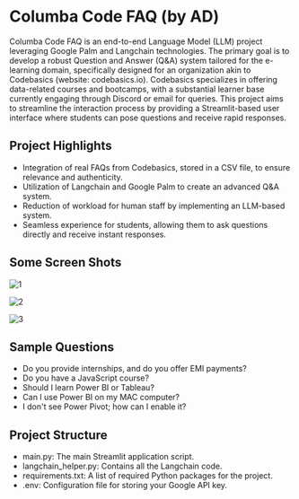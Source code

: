 # Columba Code FAQ (by AD)

Columba Code FAQ is an end-to-end Language Model (LLM) project leveraging Google Palm and Langchain technologies. The primary goal is to develop a robust Question and Answer (Q&A) system tailored for the e-learning domain, specifically designed for an organization akin to Codebasics (website: codebasics.io). Codebasics specializes in offering data-related courses and bootcamps, with a substantial learner base currently engaging through Discord or email for queries. This project aims to streamline the interaction process by providing a Streamlit-based user interface where students can pose questions and receive rapid responses.

## Project Highlights

- Integration of real FAQs from Codebasics, stored in a CSV file, to ensure relevance and authenticity.
- Utilization of Langchain and Google Palm to create an advanced Q&A system.
- Reduction of workload for human staff by implementing an LLM-based system.
- Seamless experience for students, allowing them to ask questions directly and receive instant responses.

## Some Screen Shots

![1](https://github.com/aashutoshdubey0/FAQChatbot/assets/99739350/87c4863a-0bf2-4e61-93d7-edd5019ec038)

![2](https://github.com/aashutoshdubey0/FAQChatbot/assets/99739350/810ea101-f384-4f23-90b3-fd2a9f98d2f2)


![3](https://github.com/aashutoshdubey0/FAQChatbot/assets/99739350/da6af2ec-86fe-4054-9986-2689da0d2fc7)

## Sample Questions

- Do you provide internships, and do you offer EMI payments?
- Do you have a JavaScript course?
- Should I learn Power BI or Tableau?
- Can I use Power BI on my MAC computer?
- I don't see Power Pivot; how can I enable it?

## Project Structure

- main.py: The main Streamlit application script.
- langchain_helper.py: Contains all the Langchain code.
- requirements.txt: A list of required Python packages for the project.
- .env: Configuration file for storing your Google API key.
